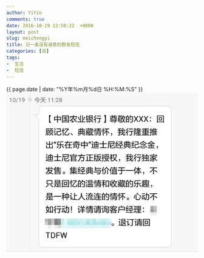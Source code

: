 ```yaml
---
author: YiYin
comments: true
date: 2016-10-19 12:50:22  +0800
layout: post
slug: meichengyi
title: 记一条没有诚意的群发短信
categories: [说]
tags:
-  生活
-  短信
---
```

<div class="saying">
<div class="timestamp">{{ page.date | date: "%Y年%m月%d日 %H:%M:%S" }}</div>

<img src="/public/images/meichengyi.png" alt="" title="图片为农行短信截图">

</div>
